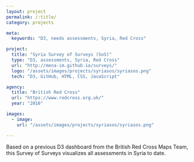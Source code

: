 ```yaml
---
layout: project
permalink: /:title/
category: projects

meta:
  keywords: "D3, needs assessments, Syria, Red Cross"

project:
  title: "Syria Survey of Surveys (SoS)"
  type: "D3, assessments, Syria, Red Cross"
  url: "http://mena-im.github.io/surveys/"
  logo: "/assets/images/projects/syriasos/syriasos.png"
  tech: "D3, GitHub, HTML, CSS, JavaScript"

agency:
  title: "British Red Cross"
  url: "https://www.redcross.org.uk/"
  year: "2016"

images:
  - image:
    url: "/assets/images/projects/syriasos/syriasos.png"

---
```

<p>Based on a previous D3 dashboard from the British Red Cross Maps Team, this Survey of Surveys visualizes all assessments in Syria to date.</p>
